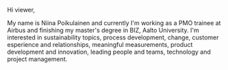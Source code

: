 Hi viewer,

My name is Niina Poikulainen and currently I'm working as a PMO trainee at Airbus and finishing my master's degree in BIZ, Aalto University.
I'm interested in sustainability topics, process development, change, customer esperience and relationships, meaningful measurements,
product development and innovation, leading people and teams, technology and project management.
